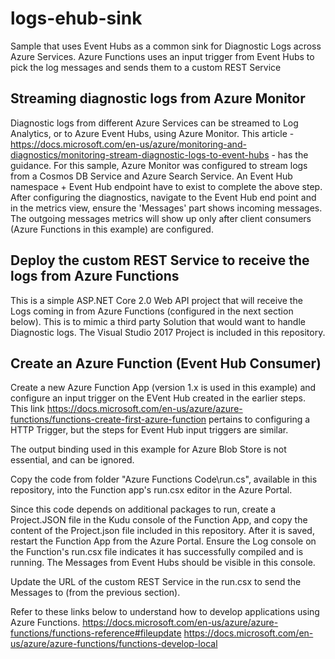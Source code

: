 # logs-ehub-sink
Sample that uses Event Hubs as a common sink for Diagnostic Logs across Azure Services. Azure Functions uses an input trigger from Event Hubs to pick the log messages and sends them to a custom REST Service

## Streaming diagnostic logs from Azure Monitor
Diagnostic logs from different Azure Services can be streamed to Log Analytics, or to Azure Event Hubs, using Azure Monitor. This article - https://docs.microsoft.com/en-us/azure/monitoring-and-diagnostics/monitoring-stream-diagnostic-logs-to-event-hubs - has the guidance.
For this sample, Azure Monitor was configured to stream logs from a Cosmos DB Service and Azure Search Service.
An Event Hub namespace + Event Hub endpoint have to exist to complete the above step.
After configuring the diagnostics, navigate to the Event Hub end point and in the metrics view, ensure the 'Messages' part shows incoming messages. The outgoing messages metrics will show up only after client consumers (Azure Functions in this example) are configured.

## Deploy the custom REST Service to receive the logs from Azure Functions
This is a simple ASP.NET Core 2.0 Web API project that will receive the Logs coming in from Azure Functions (configured in the next section below). This is to mimic a third party Solution that would want to handle Diagnostic logs.
The Visual Studio 2017 Project is included in this repository.

## Create an Azure Function (Event Hub Consumer)
Create a new Azure Function App (version 1.x is used in this example) and configure an input trigger on the EVent Hub created in the earlier steps. This link https://docs.microsoft.com/en-us/azure/azure-functions/functions-create-first-azure-function pertains to configuring a HTTP Trigger, but the steps for Event Hub input triggers are similar.

The output binding used in this example for Azure Blob Store is not essential, and can be ignored.

Copy the code from folder "Azure Functions Code\run.cs", available in this repository, into the Function app's run.csx editor in the Azure Portal.

Since this code depends on additional packages to run, create a Project.JSON file in the Kudu console of the Function App, and copy the content of the Project.json file included in this repository. After it is saved, restart the Function App from the Azure Portal.
Ensure the Log console on the Function's run.csx file indicates it has successfully compiled and is running.
The Messages from Event Hubs should be visible in this console.

Update the URL of the custom REST Service in the run.csx to send the Messages to (from the previous section).

Refer to these links below to understand how to develop applications using Azure Functions.
https://docs.microsoft.com/en-us/azure/azure-functions/functions-reference#fileupdate
https://docs.microsoft.com/en-us/azure/azure-functions/functions-develop-local

